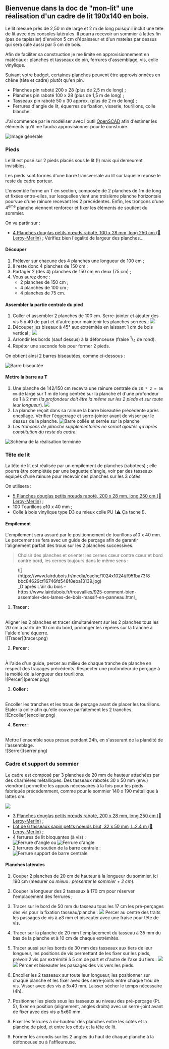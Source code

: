 ## Bienvenue dans la doc de "mon-lit" une réalisation d'un cadre de lit **190x140** en bois.

Le lit mesure près de 2,50 m de large et 2 m de long puisqu'il inclut une tête de lit avec des consoles latérales. Il pourra recevoir un sommier à lattes fin (pas de tapissier) d'environ 5 cm d'épaisseur et d'un matelas par dessus qui sera calé aussi par 5 cm de bois.

Afin de faciliter sa construction je me limite en approvisionnement en matériaux : planches et tasseaux de pin, ferrures d'assemblage, vis, colle vinylique.

Suivant votre budget, certaines planches peuvent être approvisionnées en chêne (tête et cadre) plutôt qu'en pin.

- Planches pin raboté 200 x 28 (plus de 2,5 m de long) ;
- Planches pin raboté 100 x 28 (plus de 1,5 m de long) ;
- Tasseaux pin raboté 50 x 30 approx. (plus de 2 m de long) ;
- Ferrures d'angle de lit, équerres de fixation, visserie, tourillons, colle blanche.

J'ai commencé par le modéliser avec l'outil [OpenSCAD](https://www.openscad.org/) afin d'estimer les éléments qu'il me faudra approvisionner pour le construire.

![Image générale](https://github.com/Marcussacapuces91/mon-lit/raw/main/OpenSCAD/lit.png)

### Pieds

Le lit est posé sur 2 pieds placés sous le lit (!) mais qui demeurent invisibles.

Les pieds sont formés d'une barre transversale au lit sur laquelle repose le reste du cadre porteur.

L'ensemble forme un T en section, composée de 2 planches de 1m de long et fixées entre-elles, sur lesquelles vient une troisième planche horizontale pourvue d'une rainure recevant les 2 précédentes. Enfin, les tronçons d'une 4<sup>ème</sup> planche viennent renforcer et fixer les éléments de soutient du sommier.

On va partir sur :

- [4 Planches douglas petits nœuds raboté, 100 x 28 mm, long 250 cm (🛒 Leroy-Merlin)](https://www.leroymerlin.fr/v3/p/produits/planche-douglas-petits-noeuds-rabote-100x28-mm-long-250cm-e133258) ; Vérifiez bien l'égalité de largeur des planches…

#### Découper

1. Prélever sur chacune des 4 planches une longueur de 100 cm ;
2. Il reste donc 4 planches de 150 cm ;
3. Partager 2 (des 4) planches de 150 cm en deux (75 cm) ;
4. Vous aurez donc :
   - 2 planches de 150 cm ;
   - 4 planches de 100 cm ;
   - 4 planches de 75 cm.

#### Assembler la partie centrale du pied

1. Coller et assembler 2 planches de 100 cm. Serre-jointer et ajouter des vis 5 x 40 de part et d'autre pour maintenir les planches serrées ;
![](Pied1.png)
2. Découper les biseaux à 45° aux extrémités en laissant 1 cm de bois vertical ;
![](Pied2.png)
3. Arrondir les bords (sauf dessus) à la défonceuse (fraise <sup>1</sup>/<sub>4</sub> de rond).
4. Répéter une seconde fois pour former 2 pieds.

On obtient ainsi 2 barres biseautées, comme ci-dessous :

![Barre biseautée](20210121_102932.jpg)

#### Mettre la barre au T

1. Une planche de 142/150 cm recevra une rainure centrale de `28 * 2 = 56 mm` de large sur 1 m de long centrée sur la planche et d'une profondeur de 1 à 2 mm (_la profondeur doit être la même sur les 2 pieds et sur toute leur longueur_).
![](Pied3.png)
2. La planche reçoit dans sa rainure la barre biseautée précédente après encollage. Vérifier l'équerrage et serre-jointer avant de  visser par le dessus de la planche.
![Barre collée et serrée sur la planche](20210121_153921.jpg)
3. _Les tronçons de planche supplémentaires ne seront ajoutés qu'après constitution du reste du cadre._

![Schéma de la réalisation terminée](Pied4.png)


### Tête de lit

La tête de lit est réalisée par un empilement de planches (rabotées) ; elle pourra être complétée par une baguette d'angle, voir par des tasseaux équipés d'une rainure pour recevoir ces planches sur les 3 côtés.

On utilisera :

- [5 Planches douglas petits nœuds raboté, 200 x 28 mm, long 250 cm (🛒 Leroy-Merlin)](https://www.leroymerlin.fr/v3/p/produits/planche-douglas-petits-noeuds-rabote-200x28-mm-long-250cm-e133257) ;
- 100 Tourillons ⌀10 x 40 mm ;
- Colle à bois vinylique type D3 ou mieux colle PU (⚠ Ça tache !).


#### Empilement

L'empilement sera assuré par le positionnement de tourillons ⌀10 x 40 mm. Le percement se fera avec un guide de perçage afin de garantir l'alignement parfait des trous sur les 2 planches successives.

> Choisir des planches et orienter les cernes cœur contre cœur et bord contre bord, les cernes toujours dans le même sens :
<figure markdown=1>
![](https://www.lairdubois.fr/media/cache/1024x1024i/f951ba73f8bbc84629cf16746fd548f8eba13139.jpg)
  <figcaption markdown=1>
_D'après L'air du bois - https://www.lairdubois.fr/trouvailles/925-comment-bien-assembler-des-lames-de-bois-massif-en-panneau.html_
  </figcaption>
</figure>

1. **Tracer :**
<br/>
Aligner les 2 planches et tracer simultanément sur les 2 planches tous les 20 cm à partir de 10 cm du bord, prolonger les repères sur la tranche à l'aide d'une équerre.
<br/>
![Tracer](tracer.png)

2. **Percer :**
<br/>
À l'aide d'un guide, percer au milieu de chaque tranche de planche en respect des traçages précédents. Respecter une profondeur de perçage à la moitié de la longueur des tourillons.
<br/>
![Percer](percer.png)

3. **Coller :**
<br/>
Encoller les tranches et les trous de perçage avant de placer les tourillons. Étaler la colle afin qu'elle couvre parfaitement les 2 tranches.
<br/>
![Encoller](encoller.png)

4. **Serrer :**
<br/>
Mettre l'ensemble sous presse pendant 24h, en s'assurant de la planéité de l'assemblage.
<br/>
![Serrer](serrer.png)

### Cadre et support du sommier
Le cadre est composé par 3 planches de 20 mm de hauteur attachées par des charnières métalliques. Des tasseaux rabotés 30 x 50 mm (env.) viendront permettre les appuis nécessaires à la fois pour les pieds fabriqués précédemment, comme pour le sommier 140 x 190 métallique à lattes cm.

![](Num_20210122_140932.png)

- [3 Planches douglas petits nœuds raboté, 200 x 28 mm, long 250 cm (🛒 Leroy-Merlin)](https://www.leroymerlin.fr/v3/p/produits/planche-douglas-petits-noeuds-rabote-200x28-mm-long-250cm-e133257) ;
- [Lot de 6 tasseaux sapin petits noeuds brut, 32 x 50 mm, L.2.4 m (🛒 Leroy-Merlin)](https://www.leroymerlin.fr/v3/p/produits/lot-de-6-tasseaux-sapin-petits-noeuds-brut-32-x-50-mm-l-2-4-m-e62068) ;
- 4 ferrures de lit bloquantes (à vis) :<br/>![Ferrure d'angle](OPE.jpg) ou ![Ferrure d'angle](OIP.jpg)
- 2 ferrures de soutien de la barre centrale :<br/>![Ferrure support de barre centrale](OAB.jpg)

#### Planches latérales

1. Couper 2 planches de 20 cm de hauteur à la longueur du sommier, ici 190 cm (mesurer ou _mieux : présenter le sommier + 2 cm_).

2. Couper la longueur des 2 tasseaux à 170 cm pour réserver l'emplacement des ferrures ;

3. Tracer sur le bord de 50 mm du tasseau tous les 17 cm les pré-perçages des vis pour la fixation tasseau/planche :
![](Num_20210217_101608.png)
Percer au centre des traits les passages de vis à ⌀3 mm et biseauter avec une fraise pour tête de vis.

4. Tracer sur la planche de 20 mm l'emplacement du tasseau à 35 mm du bas de la planche et à 10 cm de chaque extrémités.

5. Tracer aussi sur les bords de 30 mm des tasseaux aux tiers de leur longueur, les positions de vis permettant de les fixer sur les pieds, prévoir 2 vis par extrémité à 5 cm de part et d'autre de l'axe du tiers :
![](Num_20210218_170442.png)<br/>
![](Num_20210218_170533.png)
Percer et biseauter les passages des vis vers les pieds.

6. Encoller les 2 tasseaux sur toute leur longueur, les positionner sur chaque planche et les fixer avec des serre-joints entre chaque trou de vis. Visser avec des vis ⌀ 5x40 mm. Laisser sécher le temps nécessaire (4h).

6. Positionner les pieds sous les tasseaux au niveau des pré-perçage (Pt. 5), fixer en position (alignement, angles droits) avec un serre-joint avant de fixer avec des vis ⌀ 5x60 mm.

7. Fixer les ferrures à mi-hauteur des planches entre les côtés et la planche de pied, et entre les côtés et la tête de lit.

8. Former les arrondis sur les 2 angles du haut de chaque planche à la défonceuse ou à l'affleureuse.

